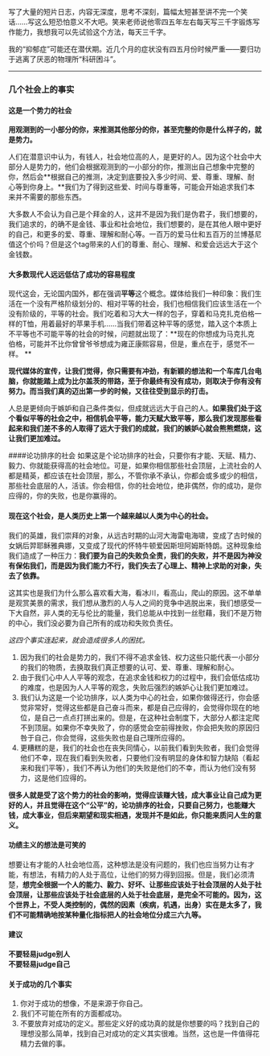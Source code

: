 写了大量的短片日志，内容无深度，思考不深刻，篇幅太短甚至讲不完一个笑话……写这么短恐怕意义不大吧。笑来老师说他零四五年左右每天写三千字锻炼写作能力，我想我可以先试验这个方法，每天三千字。

我的“抑郁症”可能还在潜伏期。近几个月的症状没有四五月份时候严重——要归功于逃离了厌恶的物理所“科研困斗”。

***
### 几个社会上的事实
#### 这是一个势力的社会
**用观测到的一小部分的你，来推测其他部分的你，甚至完整的你是什么样子的，就是势力。**

人们在潜意识中认为，有钱人，社会地位高的人，是更好的人。因为这个社会中大部分人是势力的，他们会根据观测到的一小部分的你，推测出自己想象中完整的你，然后会**根据自己的推测，决定到底要投入多少时间、爱、尊重、理解、耐心等到你身上。**我们为了得到这些爱、时间与尊重等，可能会开始追求我们本来并不需要的那些东西。

大多数人不会认为自己是个拜金的人，这并不是因为我们是伪君子，我们想要的，我们追求的，的确不是金钱、事业和社会地位，我们想要的，是在其他人眼中更好的自己，和更多的爱、尊重、理解和耐心等。一百万的爱马仕和五百万的兰博基尼值这个价吗？但是这个tag带来的人们的尊重、耐心、理解、和爱会远远大于这个金钱数。

#### 大多数现代人远远低估了成功的容易程度
现代这会，无论国内国外，都在强调**平等**这个概念。媒体给我们一种印象：我们生活在一个没有严格阶级划分的、相对平等的社会，我们也相信我们应该生活在一个没有阶级的，平等的社会。我们吃着和习大大一样的包子，穿着和马克扎克伯格一样的T恤，用着最好的苹果手机……当我们带着这种平等的感觉，踏入这个本质上不平等也不可能平等的社会的时候，问题就出现了：**现在的你想成为马克扎克伯格，可能并不比你曾曾爷爷想成为雍正康熙容易，但是，重点在于，感觉不一样。 **

**现代媒体的宣传，让我们觉得，你只需要有冲劲，有新颖的想法和一个车库几台电脑，你就能踏上成为比尔盖茨的带路，至于你最终有没有成功，则取决于你有没有努力。而当我们真的迈出第一步的时候，又往往受到显示的打击。**

人总是更倾向于嫉妒和自己条件类似，但成就远远大于自己的人。**如果我们处于这个看似平等的社会之中，相信机会平等，能力天赋大致平等，那么我们发现那些看起来和我们差不多的人取得了远大于我们的成就，我们的嫉妒心就会熊熊燃烧，这让我们更加难过。**

####论功排序的社会
如果这是个论功排序的社会，只要你有才能、天赋、精力、毅力、你就能获得高的社会地位。可是，如果你相信那些社会顶层，上流社会的人都是精英，都应该在社会顶层，那么，不管你承不承认，你都会或多或少的相信，那些社会底层的人，活该。你会相信，你的社会地位，绝非偶然，你的成功，是你应得的，你的失败，也是你赢得的。

#### 现在这个社会，是人类历史上第一个越来越以人类为中心的社会。
我们的英雄，我们崇拜的对象，从远古时期的山河大海雷电海啸，变成了古时候的女娲后羿耶稣雅典娜，又变成了现代的怀特牛顿爱因斯坦阿姆斯特朗。这种现象给我们造成了一种压力：**我们要为自己的失败负全责，我们的失败，并不是因为神没有保佑我们，而是因为我们能力不行，我们失去了心理上、精神上求助的对象，失去了依靠。**

这其实也是我们为什么那么喜欢看大海，看冰川，看高山，爬山的原因。这不单单是观赏美景的需求，我们想从激烈的人与人之间的竞争中逃脱出来，我们想感受一下大自然，非人类的无与伦比的能量，我们总能从中找到一丝慰藉，我们不是万物的中心，我们没必要为自己所有的成功和失败负责任。

*这四个事实连起来，就会造成很多人的困扰。*			

1. 因为我们的社会是势力的，我们不得不追求金钱、权力这些只能代表一小部分的我们的物质，去换取我们真正想要的认可、爱、尊重、理解和耐心。			
2. 由于我们心中人人平等的观念，在追求金钱和权力的过程中，我们会低估成功的难度，也是因为人人平等的观念，失败后强烈的嫉妒心让我们更加难过。			
3. 我们认为这是一个论功排序，以人类为中心的社会，如果你做得还行，你会感觉非常好，觉得这些都是自己奋斗而来，都是自己应得的，会觉得你现在的地位，是自己一点点打拼出来的。但是，在这种社会制度下，大部分人都注定爬不到顶层。如果你不幸失败了，你的感觉会空前得挫败，你会把失败的原因归咎于自己，你会觉得，这些失败也是自己理所应得的。		
4. 更糟糕的是，我们的社会也在丧失同情心，以前我们看到失败者，我们会觉得他们不幸，现在我们看到失败者，只要他们没有明显的身体和智力缺陷（看起来和我们平等），我们不再认为他们的失败是他们的不幸，而认为他们没有努力，这是他们应得的。	

**很多人就是受了这个势力的社会的影响，觉得应该赚大钱，成大事业让自己成为更好的人，并且觉得在这个“公平”的，论功排序的社会，只要自己努力，也能赚大钱，成大事业，但后来期望和现实相遇，发现并不是如此，你只能来质问人生的意义。**

#### 功绩主义的想法是可笑的
想要让有才能的人社会地位高，这种想法是没有问题的，我们也应当努力让有才能，有想法，有精力的人处于高位，让他们的努力得到回报。但是，我们必须清楚，**想完全根据一个人的能力、毅力、好坏、让那些应该处于社会顶层的人处于社会顶层，让那些应该处于社会底层的人处于社会底层，是完全不可能的。因为，这个世界上，不受人类控制的，偶然的因素（疾病，机遇，出身）实在是太多了，我们不可能精确地按某种量化指标把人的社会地位分成三六九等。**

#### 建议
**不要轻易judge别人**			
**不要轻易judge自己**			

#### 关于成功的几个事实
1. 你对于成功的想像，不是来源于你自己。			
2. 我们不可能在所有的方面都成功。		
3. 不要放弃对成功的定义。那些定义好的成功真的就是你想要的吗？找到自己的理想没那么简单，找到自己对成功的定义其实很难。当然，这也是一件值得花精力去做的事。